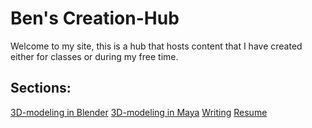 # Ben's Creation-Hub
Welcome to my site, this is a hub that hosts content that I have created either for classes or during my free time. 

## Sections:
[3D-modeling in Blender](https://argynarg.github.io/BenDigit100/blender)
[3D-modeling in Maya](https://argynarg.github.io/BenDigit100/maya)
[Writing](https://argynarg.github.io/BenDigit100/writing)
[Resume](https://argynarg.github.io/BenDigit100/resume)
